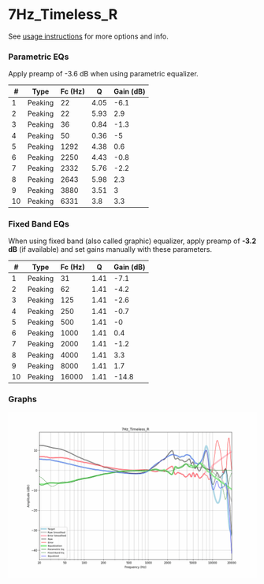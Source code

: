 # 7Hz_Timeless_R
See [usage instructions](https://github.com/jaakkopasanen/AutoEq#usage) for more options and info.

### Parametric EQs
Apply preamp of -3.6 dB when using parametric equalizer.

|   # | Type    |   Fc (Hz) |    Q |   Gain (dB) |
|-----|---------|-----------|------|-------------|
|   1 | Peaking |        22 | 4.05 |        -6.1 |
|   2 | Peaking |        22 | 5.93 |         2.9 |
|   3 | Peaking |        36 | 0.84 |        -1.3 |
|   4 | Peaking |        50 | 0.36 |        -5   |
|   5 | Peaking |      1292 | 4.38 |         0.6 |
|   6 | Peaking |      2250 | 4.43 |        -0.8 |
|   7 | Peaking |      2332 | 5.76 |        -2.2 |
|   8 | Peaking |      2643 | 5.98 |         2.3 |
|   9 | Peaking |      3880 | 3.51 |         3   |
|  10 | Peaking |      6331 | 3.8  |         3.3 |

### Fixed Band EQs
When using fixed band (also called graphic) equalizer, apply preamp of **-3.2 dB** (if available) and set gains manually with these parameters.

|   # | Type    |   Fc (Hz) |    Q |   Gain (dB) |
|-----|---------|-----------|------|-------------|
|   1 | Peaking |        31 | 1.41 |        -7.1 |
|   2 | Peaking |        62 | 1.41 |        -4.2 |
|   3 | Peaking |       125 | 1.41 |        -2.6 |
|   4 | Peaking |       250 | 1.41 |        -0.7 |
|   5 | Peaking |       500 | 1.41 |        -0   |
|   6 | Peaking |      1000 | 1.41 |         0.4 |
|   7 | Peaking |      2000 | 1.41 |        -1.2 |
|   8 | Peaking |      4000 | 1.41 |         3.3 |
|   9 | Peaking |      8000 | 1.41 |         1.7 |
|  10 | Peaking |     16000 | 1.41 |       -14.8 |

### Graphs
![](./7Hz_Timeless_R.png)
